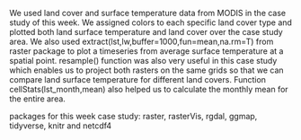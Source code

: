 We used land cover and surface temperature data from MODIS in the case study of this week. We assigned colors to each specific land cover type and plotted both land surface temperature and land cover over the case study area. We also used extract(lst,lw,buffer=1000,fun=mean,na.rm=T) from raster package to plot a timeseries from average surface temperature at a spatial point. resample() function was also very useful in this case study which enables us to project both rasters on the same grids so that we can compare land surface temperature for different land covers. Function cellStats(lst_month,mean) also helped us to calculate the monthly mean for the entire area.

packages for this week case study: raster, rasterVis, rgdal, ggmap, tidyverse, knitr and netcdf4